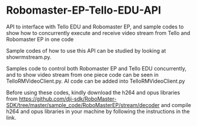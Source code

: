 # Robomaster-EP-Tello-EDU-API
API to interface with Tello EDU and Robomaster EP, and sample codes to show how to concurrently execute and receive video stream from Tello and Robomaster EP in one code

Sample codes of how to use this API can be studied by looking at showrmstream.py. 

Samples code to control both Robomaster EP and Tello EDU concurrently, and to show video stream from one piece code can be seen in TelloRMVideoClient.py. AI code can be added into TelloRMVideoClient.py

Before using these codes, kindly download the h264 and opus libraries from https://github.com/dji-sdk/RoboMaster-SDK/tree/master/sample_code/RoboMasterEP/stream/decoder and compile h264 and opus libraries in your machine by following the instructions in the link. 
